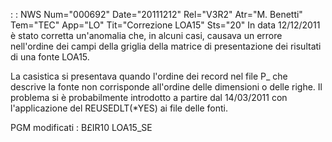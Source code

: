  :  : NWS Num="000692" Date="20111212" Rel="V3R2" Atr="M. Benetti" Tem="TEC" App="LO" Tit="Correzione LOA15" Sts="20"
In data 12/12/2011 è stato corretta un'anomalia che, in alcuni casi, causava un errore nell'ordine
dei campi della griglia della matrice di presentazione dei risultati di una fonte LOA15.

La casistica si presentava quando l'ordine dei record nel file P_ che descrive la fonte non corrisponde all'ordine delle dimensioni o delle righe.
Il problema si è probabilmente introdotto a partire dal 14/03/2011 con l'applicazione del REUSEDLT(\*YES) ai file delle fonti.

PGM modificati : 
B£IR10
LOA15_SE
